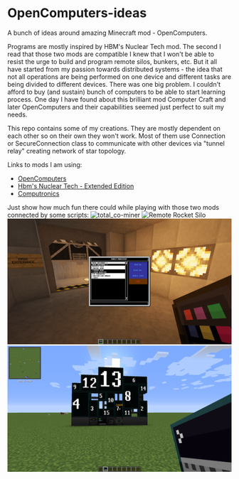 # OpenComputers-ideas
A bunch of ideas around amazing Minecraft mod - OpenComputers. 

Programs are mostly inspired by HBM's Nuclear Tech mod. The second I read that those two mods are compatible I knew that I won't be able to resist the urge to build and program remote silos, bunkers, etc. But it all have started from my passion towards distributed systems - the idea that not all operations are being performed on one device and different tasks are being divided to different devices. There was one big problem. I couldn't afford to buy (and sustain) bunch of computers to be able to start learning process. One day I have found about this brilliant mod Computer Craft and later OpenComputers and their capabilities seemed just perfect to suit my needs.

This repo contains some of my creations. They are mostly dependent on each other so on their own they won't work. Most of them use Connection or SecureConnection class to communicate with other devices via "tunnel relay" creating network of star topology.

Links to mods I am using:
  - [OpenComputers](https://www.curseforge.com/minecraft/mc-mods/opencomputers)
  - [Hbm's Nuclear Tech - Extended Edition](https://www.curseforge.com/minecraft/mc-mods/hbms-nuclear-tech-mod-extended-edition)
  - [Computronics](https://wiki.vexatos.com/wiki:computronics)


Just show how much fun there could while playing with those two mods connected by some scripts:
![total_co-miner](images/total_co-miner.png)
![Remote Rocket Silo](images/Remote%20Rocket%20Silo.png)
![Redstone Management Server](images/Redstone%20Management%20Server.png)
![Multi Screen Driver](images/Multi%20Screen%20Driver.png)
